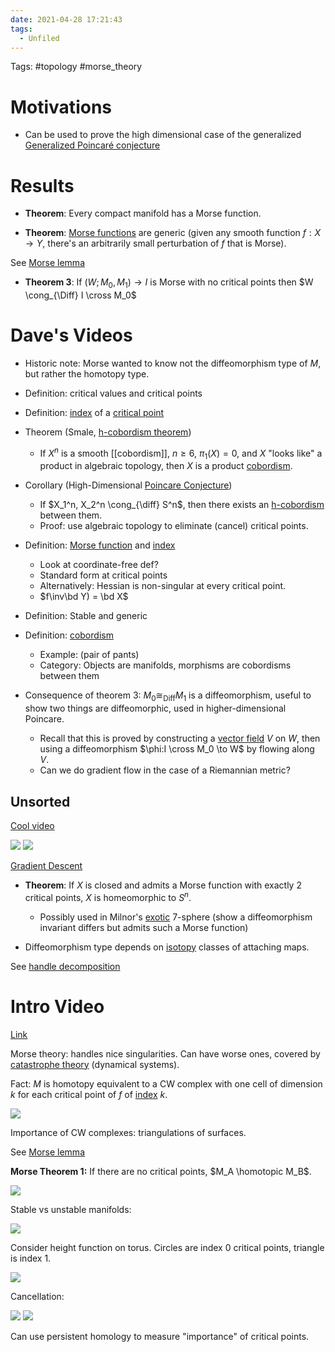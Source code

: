 ```yaml
---
date: 2021-04-28 17:21:43
tags: 
  - Unfiled
---
```


Tags: #topology #morse_theory 

# Motivations

- Can be used to prove the high dimensional case of the generalized [Generalized Poincaré conjecture](Generalized%20Poincaré%20conjecture)

# Results
- **Theorem**: Every compact manifold has a Morse function.

- **Theorem**: [Morse functions](Morse%20function) are generic (given any smooth function $f: X\to Y$, there's an arbitrarily small perturbation of $f$ that is Morse).

See [Morse lemma](Morse%20lemma)

- **Theorem 3**:
 If $(W; M_0, M_1) \to I$ is Morse with no critical points then $W \cong_{\Diff} I \cross M_0$

# Dave's Videos

- Historic note: Morse wanted to know not the diffeomorphism type of $M$, but rather the homotopy type.

- Definition: critical values and critical points

- Definition: [index](index%20of%20a%20Morse%20function.md) of a [critical point](critical%20point)

- Theorem (Smale, [h-cobordism theorem](h-cobordism%20theorem.md))
  - If $X^n$ is a smooth [[cobordism]], $n\geq 6$, $\pi_1(X) = 0$, and $X$ "looks like" a product in algebraic topology, then $X$ is a product [cobordism](cobordism.md).

- Corollary (High-Dimensional [Poincare Conjecture](../Poincare%20Conjecture.md))
  - If $X_1^n, X_2^n \cong_{\diff} S^n$, then there exists an [h-cobordism](h-cobordism) between them.
  - Proof: use algebraic topology to eliminate (cancel) critical points.

- Definition: [Morse function](Morse%20function) and [index](index%20of%20a%20Morse%20function.md)
  - Look at coordinate-free def?
  - Standard form at critical points
  - Alternatively: Hessian is non-singular at every critical point.
  - $f\inv\bd Y) = \bd X$

- Definition: Stable and generic

- Definition: [cobordism](cobordism.md)
  - Example: (pair of pants)
  - Category: Objects are manifolds, morphisms are cobordisms between them

- Consequence of theorem 3: $M_0 \cong_{\text{Diff}} M_1$ is a diffeomorphism, useful to show two things are diffeomorphic, used in higher-dimensional Poincare.
	- Recall that this is proved by constructing a [vector field](vector%20field) $V$ on $W$, then using a diffeomorphism $\phi:I \cross M_0 \to W$ by flowing along $V$.
	- Can we do gradient flow in the case of a Riemannian metric? 
	

## Unsorted

[Cool video](https://youtu.be/mIUi1zIUQJw?t=42)

![](attachments/Pasted%20image%2020210501235429.png)
![](attachments/Pasted%20image%2020210501235456.png)

[Gradient Descent](https://youtu.be/vWFjqgb-ylQ?t=5)

- **Theorem**: If $X$ is closed and admits a Morse function with exactly 2 critical points, $X$ is homeomorphic to $S^n$.
  - Possibly used in Milnor's [exotic](exotic%20sphere) 7-sphere (show a diffeomorphism invariant differs but admits such a Morse function)

- Diffeomorphism type depends on [isotopy](isotopy) classes of attaching maps.

See [handle decomposition](handle%20decomposition)

# Intro Video

[Link](https://www.youtube.com/watch?v=78OMJ8JKDqI)

Morse theory: handles nice singularities. Can have worse ones, covered by [catastrophe theory](catastrophe%20theory)  (dynamical systems).

Fact: $M$ is homotopy equivalent to a CW complex with one cell of dimension $k$ for each critical point of $f$ of [index](index%20of%20a%20Morse%20function.md) $k$.

![](attachments/Pasted%20image%2020210501235532.png)

Importance of CW complexes: triangulations of surfaces.

See [Morse lemma](Morse%20lemma.md)

**Morse Theorem 1:**
If there are no critical points, $M_A \homotopic M_B$.

![](attachments/Pasted%20image%2020210501235559.png)

Stable vs unstable manifolds:

![](attachments/Pasted%20image%2020210501235734.png)

Consider height function on torus.
Circles are index 0 critical points, triangle is index 1.

![](attachments/Pasted%20image%2020210501235700.png)

Cancellation:

![](attachments/Pasted%20image%2020210501235757.png)
![](attachments/Pasted%20image%2020210501235820.png)

Can use persistent homology to measure "importance" of critical points.
